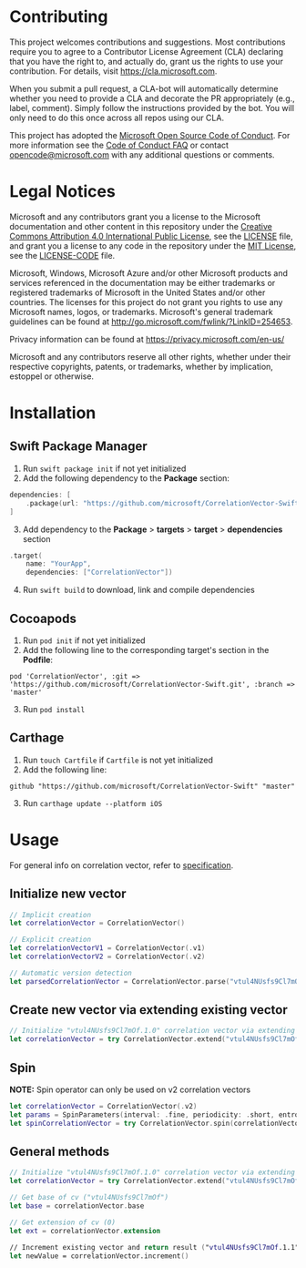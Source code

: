 
# Contributing

This project welcomes contributions and suggestions.  Most contributions require you to agree to a
Contributor License Agreement (CLA) declaring that you have the right to, and actually do, grant us
the rights to use your contribution. For details, visit https://cla.microsoft.com.

When you submit a pull request, a CLA-bot will automatically determine whether you need to provide
a CLA and decorate the PR appropriately (e.g., label, comment). Simply follow the instructions
provided by the bot. You will only need to do this once across all repos using our CLA.

This project has adopted the [Microsoft Open Source Code of Conduct](https://opensource.microsoft.com/codeofconduct/).
For more information see the [Code of Conduct FAQ](https://opensource.microsoft.com/codeofconduct/faq/) or
contact [opencode@microsoft.com](mailto:opencode@microsoft.com) with any additional questions or comments.

# Legal Notices

Microsoft and any contributors grant you a license to the Microsoft documentation and other content
in this repository under the [Creative Commons Attribution 4.0 International Public License](https://creativecommons.org/licenses/by/4.0/legalcode),
see the [LICENSE](LICENSE) file, and grant you a license to any code in the repository under the [MIT License](https://opensource.org/licenses/MIT), see the
[LICENSE-CODE](LICENSE-CODE) file.

Microsoft, Windows, Microsoft Azure and/or other Microsoft products and services referenced in the documentation
may be either trademarks or registered trademarks of Microsoft in the United States and/or other countries.
The licenses for this project do not grant you rights to use any Microsoft names, logos, or trademarks.
Microsoft's general trademark guidelines can be found at http://go.microsoft.com/fwlink/?LinkID=254653.

Privacy information can be found at https://privacy.microsoft.com/en-us/

Microsoft and any contributors reserve all other rights, whether under their respective copyrights, patents,
or trademarks, whether by implication, estoppel or otherwise.

# Installation

## Swift Package Manager

1. Run `swift package init` if not yet initialized
2. Add the following dependency to the **Package** section:
```swift
dependencies: [
    .package(url: "https://github.com/microsoft/CorrelationVector-Swift.git", .branch("master"))
]
```
3. Add dependency to the **Package** > **targets** > **target** > **dependencies** section
```swift
.target(
    name: "YourApp",
    dependencies: ["CorrelationVector"])
```
4. Run `swift build` to download, link and compile dependencies

## Cocoapods

1. Run `pod init` if not yet initialized
2. Add the following line to the corresponding target's section in the **Podfile**:
```
pod 'CorrelationVector', :git => 'https://github.com/microsoft/CorrelationVector-Swift.git', :branch => 'master'
```
3. Run `pod install`

## Carthage

1. Run `touch Cartfile` if `Cartfile` is not yet initialized
2. Add the following line:
```
github "https://github.com/microsoft/CorrelationVector-Swift" "master"
```
3. Run `carthage update --platform iOS`

# Usage

For general info on correlation vector, refer to [specification](https://github.com/microsoft/CorrelationVector/blob/master/cV%20-%202.1.md).

## Initialize new vector

```swift
// Implicit creation
let correlationVector = CorrelationVector()

// Explicit creation
let correlationVectorV1 = CorrelationVector(.v1)
let correlationVectorV2 = CorrelationVector(.v2)

// Automatic version detection
let parsedCorrelationVector = CorrelationVector.parse("vtul4NUsfs9Cl7mOf.1")
```

## Create new vector via extending existing vector

```swift
// Initialize "vtul4NUsfs9Cl7mOf.1.0" correlation vector via extending
let correlationVector = try CorrelationVector.extend("vtul4NUsfs9Cl7mOf.1")
```

## Spin

**NOTE:** Spin operator can only be used on v2 correlation vectors

```swift
let correlationVector = CorrelationVector(.v2)
let params = SpinParameters(interval: .fine, periodicity: .short, entropy: .two)
let spinCorrelationVector = try CorrelationVector.spin(correlationVector.value, params)
```

## General methods

```swift
// Initialize "vtul4NUsfs9Cl7mOf.1.0" correlation vector via extending the existing vector
let correlationVector = try CorrelationVector.extend("vtul4NUsfs9Cl7mOf.1")

// Get base of cv ("vtul4NUsfs9Cl7mOf")
let base = correlationVector.base

// Get extension of cv (0)
let ext = correlationVector.extension

// Increment existing vector and return result ("vtul4NUsfs9Cl7mOf.1.1")
let newValue = correlationVector.increment()
```
